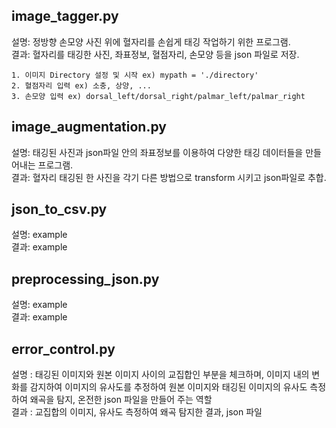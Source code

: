 ## image_tagger.py
설명: 정방향 손모양 사진 위에 혈자리를 손쉽게 태깅 작업하기 위한 프로그램.\
결과: 혈자리를 태깅한 사진, 좌표정보, 혈점자리, 손모양 등을 json 파일로 저장.
    
    1. 이미지 Directory 설정 및 시작 ex) mypath = './directory'
    2. 혈점자리 입력 ex) 소충, 상양, ...
    3. 손모양 입력 ex) dorsal_left/dorsal_right/palmar_left/palmar_right

## image_augmentation.py
설명: 태깅된 사진과 json파일 안의 좌표정보를 이용하여 다양한 태깅 데이터들을 만들어내는 프로그램.\
결과: 혈자리 태깅된 한 사진을 각기 다른 방법으로 transform 시키고 json파일로 추합. 

## json_to_csv.py
설명: example\
결과: example

## preprocessing_json.py
설명: example\
결과: example

## error_control.py
설명 : 태깅된 이미지와 원본 이미지 사이의 교집합인 부분을 체크하며, 이미지 내의 변화를 감지하여 이미지의 유사도를 추정하여 원본 이미지와 태깅된 이미지의 유사도 측정하여 왜곡을 탐지, 온전한 json 파일을 만들어 주는 역할 <br>
결과 : 교집합의 이미지, 유사도 측정하여 왜곡 탐지한 결과, json 파일 
